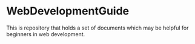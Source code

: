 # WebDevelopmentGuide
This is repository that holds a set of documents which may be helpful for beginners in web development.

